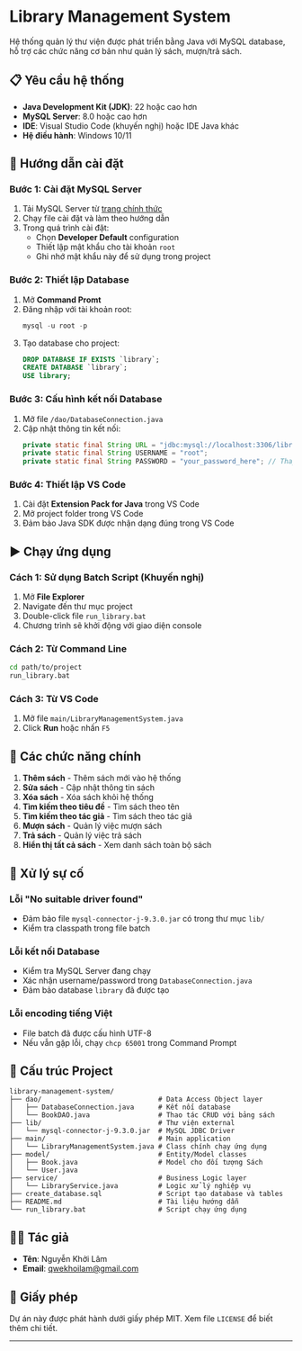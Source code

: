 # Library Management System

Hệ thống quản lý thư viện được phát triển bằng Java với MySQL database, hỗ trợ các chức năng cơ bản như quản lý sách, mượn/trả sách.

## 📋 Yêu cầu hệ thống

- **Java Development Kit (JDK)**: 22 hoặc cao hơn
- **MySQL Server**: 8.0 hoặc cao hơn
- **IDE**: Visual Studio Code (khuyến nghị) hoặc IDE Java khác
- **Hệ điều hành**: Windows 10/11

## 🚀 Hướng dẫn cài đặt

### Bước 1: Cài đặt MySQL Server

1. Tải MySQL Server từ [trang chính thức](https://dev.mysql.com/downloads/mysql/)
2. Chạy file cài đặt và làm theo hướng dẫn
3. Trong quá trình cài đặt:
   - Chọn **Developer Default** configuration
   - Thiết lập mật khẩu cho tài khoản `root`
   - Ghi nhớ mật khẩu này để sử dụng trong project

### Bước 2: Thiết lập Database

1. Mở **Command Promt**
2. Đăng nhập với tài khoản root:
   ```sql
   mysql -u root -p
   ```
3. Tạo database cho project:
   ```sql
   DROP DATABASE IF EXISTS `library`;
   CREATE DATABASE `library`;
   USE library;
   ```

### Bước 3: Cấu hình kết nối Database

1. Mở file `/dao/DatabaseConnection.java`
2. Cập nhật thông tin kết nối:
   ```java
   private static final String URL = "jdbc:mysql://localhost:3306/library?useSSL=false&serverTimezone=UTC";
   private static final String USERNAME = "root";
   private static final String PASSWORD = "your_password_here"; // Thay bằng mật khẩu MySQL của bạn
   ```

### Bước 4: Thiết lập VS Code

1. Cài đặt **Extension Pack for Java** trong VS Code
2. Mở project folder trong VS Code
3. Đảm bảo Java SDK được nhận dạng đúng trong VS Code

## ▶️ Chạy ứng dụng

### Cách 1: Sử dụng Batch Script (Khuyến nghị)

1. Mở **File Explorer**
2. Navigate đến thư mục project
3. Double-click file `run_library.bat`
4. Chương trình sẽ khởi động với giao diện console

### Cách 2: Từ Command Line

```bash
cd path/to/project
run_library.bat
```

### Cách 3: Từ VS Code

1. Mở file `main/LibraryManagementSystem.java`
2. Click **Run** hoặc nhấn `F5`

## 🎯 Các chức năng chính

1. **Thêm sách** - Thêm sách mới vào hệ thống
2. **Sửa sách** - Cập nhật thông tin sách
3. **Xóa sách** - Xóa sách khỏi hệ thống
4. **Tìm kiếm theo tiêu đề** - Tìm sách theo tên
5. **Tìm kiếm theo tác giả** - Tìm sách theo tác giả
6. **Mượn sách** - Quản lý việc mượn sách
7. **Trả sách** - Quản lý việc trả sách
8. **Hiển thị tất cả sách** - Xem danh sách toàn bộ sách

## 🔧 Xử lý sự cố

### Lỗi "No suitable driver found"

- Đảm bảo file `mysql-connector-j-9.3.0.jar` có trong thư mục `lib/`
- Kiểm tra classpath trong file batch

### Lỗi kết nối Database

- Kiểm tra MySQL Server đang chạy
- Xác nhận username/password trong `DatabaseConnection.java`
- Đảm bảo database `library` đã được tạo

### Lỗi encoding tiếng Việt

- File batch đã được cấu hình UTF-8
- Nếu vẫn gặp lỗi, chạy `chcp 65001` trong Command Prompt

## 📁 Cấu trúc Project

```
library-management-system/
├── dao/                             # Data Access Object layer
│   ├── DatabaseConnection.java      # Kết nối database
│   └── BookDAO.java                 # Thao tác CRUD với bảng sách
├── lib/                             # Thư viện external
│   └── mysql-connector-j-9.3.0.jar  # MySQL JDBC Driver
├── main/                            # Main application
│   └── LibraryManagementSystem.java # Class chính chạy ứng dụng
├── model/                           # Entity/Model classes
│   ├── Book.java                    # Model cho đối tượng Sách
│   └── User.java
├── service/                         # Business Logic layer
│   └── LibraryService.java          # Logic xử lý nghiệp vụ
├── create_database.sql              # Script tạo database và tables
├── README.md                        # Tài liệu hướng dẫn
└── run_library.bat                  # Script chạy ứng dụng
```

## 👨‍💻 Tác giả

- **Tên**: Nguyễn Khởi Lâm
- **Email**: qwekhoilam@gmail.com

## 📄 Giấy phép

Dự án này được phát hành dưới giấy phép MIT. Xem file `LICENSE` để biết thêm chi tiết.

---
